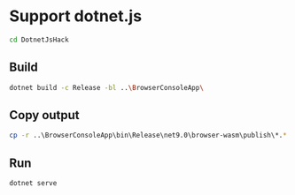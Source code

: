 # Support dotnet.js

```sh
cd DotnetJsHack
```

## Build

```sh
dotnet build -c Release -bl ..\BrowserConsoleApp\
```

## Copy output

```sh
cp -r ..\BrowserConsoleApp\bin\Release\net9.0\browser-wasm\publish\*.* .\
```

## Run

```sh
dotnet serve
```
